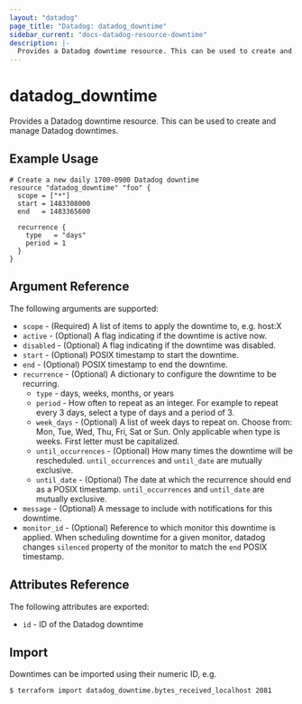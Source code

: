 ```yaml
---
layout: "datadog"
page_title: "Datadog: datadog_downtime"
sidebar_current: "docs-datadog-resource-downtime"
description: |-
  Provides a Datadog downtime resource. This can be used to create and manage downtimes.
---
```


# datadog_downtime

Provides a Datadog downtime resource. This can be used to create and manage Datadog downtimes.

## Example Usage

```hcl
# Create a new daily 1700-0900 Datadog downtime
resource "datadog_downtime" "foo" {
  scope = ["*"]
  start = 1483308000
  end   = 1483365600

  recurrence {
    type   = "days"
    period = 1
  }
}
```

## Argument Reference

The following arguments are supported:

* `scope` - (Required) A list of items to apply the downtime to, e.g. host:X
* `active` - (Optional) A flag indicating if the downtime is active now.
* `disabled` - (Optional) A flag indicating if the downtime was disabled.
* `start` - (Optional) POSIX timestamp to start the downtime.
* `end` - (Optional) POSIX timestamp to end the downtime.
* `recurrence` - (Optional) A dictionary to configure the downtime to be recurring.
    * `type` - days, weeks, months, or years
    * `period` - How often to repeat as an integer. For example to repeat every 3 days, select a type of days and a period of 3.
    * `week_days` - (Optional) A list of week days to repeat on. Choose from: Mon, Tue, Wed, Thu, Fri, Sat or Sun. Only applicable when type is weeks. First letter must be capitalized.
    * `until_occurrences` - (Optional) How many times the downtime will be rescheduled. `until_occurrences` and `until_date` are mutually exclusive.
    * `until_date` - (Optional) The date at which the recurrence should end as a POSIX timestamp. `until_occurrences` and `until_date` are mutually exclusive.
* `message` - (Optional) A message to include with notifications for this downtime.
* `monitor_id` - (Optional) Reference to which monitor this downtime is applied. When scheduling downtime for a given monitor, datadog changes `silenced` property of the monitor  to match the `end` POSIX timestamp.

## Attributes Reference

The following attributes are exported:

* `id` - ID of the Datadog downtime

## Import

Downtimes can be imported using their numeric ID, e.g.

```
$ terraform import datadog_downtime.bytes_received_localhost 2081
```

